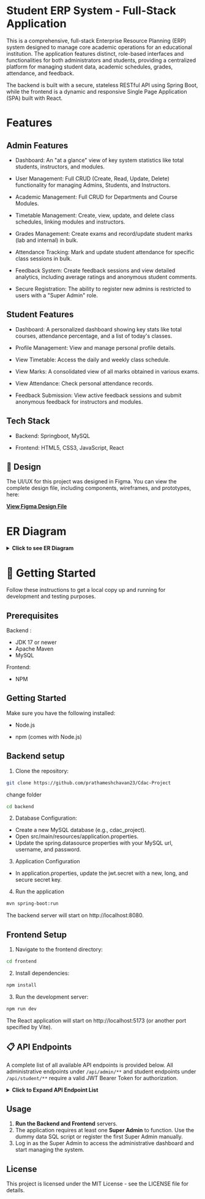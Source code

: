 # Student ERP System - Full-Stack Application

This is a comprehensive, full-stack Enterprise Resource Planning (ERP) system designed to manage core academic operations for an educational institution. The application features distinct, role-based interfaces and functionalities for both administrators and students, providing a centralized platform for managing student data, academic schedules, grades, attendance, and feedback.

The backend is built with a secure, stateless RESTful API using Spring Boot, while the frontend is a dynamic and responsive Single Page Application (SPA) built with React.

# Features

## Admin Features

- Dashboard: An "at a glance" view of key system statistics like total students, instructors, and modules.

- User Management: Full CRUD (Create, Read, Update, Delete) functionality for managing Admins, Students, and Instructors.

- Academic Management: Full CRUD for Departments and Course Modules.

- Timetable Management: Create, view, update, and delete class schedules, linking modules and instructors.

- Grades Management: Create exams and record/update student marks (lab and internal) in bulk.

- Attendance Tracking: Mark and update student attendance for specific class sessions in bulk.

- Feedback System: Create feedback sessions and view detailed analytics, including average ratings and anonymous student comments.

- Secure Registration: The ability to register new admins is restricted to users with a "Super Admin" role.

## Student Features

- Dashboard: A personalized dashboard showing key stats like total courses, attendance percentage, and a list of today's classes.

- Profile Management: View and manage personal profile details.

- View Timetable: Access the daily and weekly class schedule.

- View Marks: A consolidated view of all marks obtained in various exams.

- View Attendance: Check personal attendance records.

- Feedback Submission: View active feedback sessions and submit anonymous feedback for instructors and modules.

## Tech Stack

- Backend: Springboot, MySQL

- Frontend: HTML5, CSS3, JavaScript, React

## 🎨 Design

The UI/UX for this project was designed in Figma. You can view the complete design file, including components, wireframes, and prototypes, here:

[**View Figma Design File**](https://www.figma.com/design/OXH5baVMXqzpIT1g49ek9O/CDAC-ERP?node-id=4023-7063&p=f&t=brHIg17ewuVR0Sz6-0)

# ER Diagram

<details>
<summary><strong>Click to see ER Diagram</strong></summary>

<img src="docs/ER-Project.png" alt="Entity-Relationship Diagram" />

</details>

# 🚀 Getting Started

Follow these instructions to get a local copy up and running for development and testing purposes.

## Prerequisites

Backend :

- JDK 17 or newer
- Apache Maven
- MySQL

Frontend:

- NPM

## Getting Started

Make sure you have the following installed:

- Node.js

- npm (comes with Node.js)

## Backend setup

1. Clone the repository:

```bash
git clone https://github.com/prathameshchavan23/Cdac-Project
```

change folder

```bash
cd backend
```

2. Database Configuration:

- Create a new MySQL database (e.g., cdac_project).
- Open src/main/resources/application.properties.
- Update the spring.datasource properties with your MySQL url, username, and password.

3. Application Configuration

- In application.properties, update the jwt.secret with a new, long, and secure secret key.

4. Run the application

```bash
mvn spring-boot:run
```

The backend server will start on http://localhost:8080.

## Frontend Setup

1. Navigate to the frontend directory:

```bash
cd frontend
```

2. Install dependencies:

```bash
npm install
```

3. Run the development server:

```bash
npm run dev
```

The React application will start on http://localhost:5173 (or another port specified by Vite).

## 📋 API Endpoints

A complete list of all available API endpoints is provided below. All administrative endpoints under `/api/admin/**` and student endpoints under `/api/student/**` require a valid JWT Bearer Token for authorization.

<details>
<summary><strong>Click to Expand API Endpoint List</strong></summary>

### Authentication

| HTTP Method | URL Path                   | Description                                       |
| :---------- | :------------------------- | :------------------------------------------------ |
| `POST`      | `/api/auth/register/admin` | (Super Admin Only) Registers a new administrator. |
| `POST`      | `/api/auth/login`          | Logs in a user and returns a JWT.                 |

### Admin Management

| HTTP Method | URL Path                 | Description                        |
| :---------- | :----------------------- | :--------------------------------- |
| `GET`       | `/api/admin/admins`      | Gets a list of all administrators. |
| `GET`       | `/api/admin/admins/{id}` | Gets a single administrator.       |
| `PUT`       | `/api/admin/admins/{id}` | Updates an administrator.          |
| `DELETE`    | `/api/admin/admins/{id}` | Deletes an administrator.          |

### Department Management

| HTTP Method | URL Path                | Description                     |
| :---------- | :---------------------- | :------------------------------ |
| `POST`      | `/api/departments`      | Creates a new department.       |
| `GET`       | `/api/departments`      | Gets a list of all departments. |
| `GET`       | `/api/departments/{id}` | Gets a single department.       |
| `PUT`       | `/api/departments/{id}` | Updates a department.           |
| `DELETE`    | `/api/departments/{id}` | Deletes a department.           |

### Instructor Management

| HTTP Method | URL Path                      | Description                               |
| :---------- | :---------------------------- | :---------------------------------------- |
| `POST`      | `/api/admin/instructors`      | Creates a new instructor.                 |
| `GET`       | `/api/admin/instructors`      | Gets a paginated list of all instructors. |
| `GET`       | `/api/admin/instructors/{id}` | Gets a single instructor.                 |
| `PUT`       | `/api/admin/instructors/{id}` | Updates an instructor.                    |
| `DELETE`    | `/api/admin/instructors/{id}` | Deletes an instructor.                    |

### Student Management (by Admin)

| HTTP Method | URL Path                    | Description                            |
| :---------- | :-------------------------- | :------------------------------------- |
| `POST`      | `/api/admin/students`       | Creates a new student.                 |
| `GET`       | `/api/admin/students`       | Gets a paginated list of all students. |
| `GET`       | `/api/admin/students/{prn}` | Gets a single student.                 |
| `PUT`       | `/api/admin/students/{prn}` | Updates a student.                     |
| `DELETE`    | `/api/admin/students/{prn}` | Deletes a student.                     |

### Module Management

| HTTP Method | URL Path                        | Description                           |
| :---------- | :------------------------------ | :------------------------------------ |
| `POST`      | `/api/admin/modules`            | Creates a new module.                 |
| `GET`       | `/api/admin/modules`            | Gets a paginated list of all modules. |
| `GET`       | `/api/admin/modules/{moduleId}` | Gets a single module.                 |
| `PUT`       | `/api/admin/modules/{moduleId}` | Updates a module.                     |
| `DELETE`    | `/api/admin/modules/{moduleId}` | Deletes a module.                     |

### Timetable Management

| HTTP Method | URL Path               | Description                    |
| :---------- | :--------------------- | :----------------------------- |
| `POST`      | `/api/admin/timetable` | Creates a new timetable entry. |
| `GET`       | `/api/admin/timetable` | Gets all timetable entries.    |

### Grades Management

| HTTP Method | URL Path                                      | Description                                     |
| :---------- | :-------------------------------------------- | :---------------------------------------------- |
| `POST`      | `/api/admin/exams`                            | Creates a new exam.                             |
| `GET`       | `/api/admin/exams`                            | Gets all exams.                                 |
| `POST`      | `/api/admin/scores/bulk`                      | Records or updates marks for multiple students. |
| `GET`       | `/api/admin/scores/exam/{examId}`             | Gets all scores for a specific exam.            |
| `GET`       | `/api/admin/scores/exam/{examId}/marks-sheet` | Gets a paginated marks entry sheet.             |

### Attendance Management

| HTTP Method | URL Path                                     | Description                                        |
| :---------- | :------------------------------------------- | :------------------------------------------------- |
| `POST`      | `/api/admin/attendance`                      | Marks attendance for a single student.             |
| `POST`      | `/api/admin/attendance/bulk`                 | Marks or updates attendance for multiple students. |
| `PUT`       | `/api/admin/attendance/{id}`                 | Updates a single attendance record.                |
| `DELETE`    | `/api/admin/attendance/{id}`                 | Deletes a single attendance record.                |
| `GET`       | `/api/admin/attendance/session/{id}`         | Gets paginated attendance for a class session.     |
| `GET`       | `/api/admin/attendance/session/{id}/by-date` | Gets paginated attendance on a specific date.      |

### Feedback

| HTTP Method | URL Path                                      | Description                                     |
| :---------- | :-------------------------------------------- | :---------------------------------------------- |
| `POST`      | `/api/student/feedback/submit`                | (Student) Submits feedback.                     |
| `GET`       | `/api/student/feedback/sessions/active`       | (Student) Gets active feedback sessions.        |
| `POST`      | `/api/admin/feedback/sessions`                | (Admin) Creates a new feedback session.         |
| `GET`       | `/api/admin/feedback/instructors`             | (Admin) Gets instructors with feedback status.  |
| `GET`       | `/api/admin/feedback/sessions/{id}/stats`     | (Admin) Gets statistics for a feedback session. |
| `GET`       | `/api/admin/feedback/sessions/{id}/anonymous` | (Admin) Gets anonymous feedback for a session.  |
| `DELETE`    | `/api/admin/feedback/{feedbackId}`            | (Admin) Deletes a feedback record.              |

### Student Endpoints

| HTTP Method | URL Path                                | Description                         |
| :---------- | :-------------------------------------- | :---------------------------------- |
| `GET`       | `/api/student/dashboard/stats`          | Gets dashboard statistics.          |
| `GET`       | `/api/student/dashboard/todays-classes` | Gets today's class schedule.        |
| `GET`       | `/api/student/profile`                  | Gets the student's profile details. |
| `GET`       | `/api/student/my-marks`                 | Gets a list of all marks.           |

### Monitoring (Actuator)

| HTTP Method | URL Path           | Description                            |
| :---------- | :----------------- | :------------------------------------- |
| `GET`       | `/actuator/health` | Shows the application's health status. |
| `GET`       | `/actuator/info`   | Shows custom application info.         |

</details>

## Usage

1.  **Run the Backend and Frontend** servers.
2.  The application requires at least one **Super Admin** to function. Use the dummy data SQL script or register the first Super Admin manually.
3.  Log in as the Super Admin to access the administrative dashboard and start managing the system.

## License

This project is licensed under the MIT License - see the LICENSE file for details.
